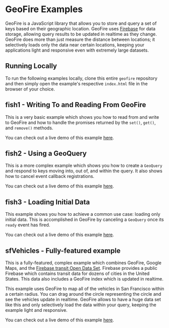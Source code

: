 # GeoFire Examples

GeoFire is a JavaScript library that allows you to store and query a set
of keys based on their geographic location. GeoFire uses [Firebase](https://www.firebase.com/) for data
storage, allowing query results to be updated in realtime as they change.
GeoFire does more than just measure the distance between locations; it
selectively loads only the data near certain locations, keeping your
applications light and responsive even with extremely large datasets.

## Running Locally

To run the following examples locally, clone this entire `geofire` repository
and then simply open the example's respective `index.html` file in the browser
of your choice.

## fish1 - Writing To and Reading From GeoFire

This is a very basic example which shows you how to read from and write to GeoFire
and how to handle the promises returned by the `set()`, `get()`, and `remove()`
methods.

You can check out a live demo of this example [here](TODO).

## fish2 - Using a GeoQuery

This is a more complex example which shows you how to create a `GeoQuery` and
respond to keys moving into, out of, and within the query. It also shows how
to cancel event callback registrations.

You can check out a live demo of this example [here](TODO).

## fish3 - Loading Initial Data

This example shows you how to achieve a common use case: loading only initial
data. This is accomplished in GeoFire by canceling a `GeoQuery` once its `ready`
event has fired.

You can check out a live demo of this example [here](TODO).

## sfVehicles - Fully-featured example

This is a fully-featured, complex example which combines GeoFire, Google Maps,
and the [Firebase transit Open Data Set](https://www.firebase.com/docs/data/real-time-transit-data.html).
Firebase provides a public Firebase which contains transit data for dozens of
cities in the United States. This data also includes a GeoFire index which is
updated in realtime.

This example uses GeoFire to map all of the vehicles in San Francisco within
a certain radius. You can drag around the circle representing the circle and
see the vehicles update in realtime. GeoFire allows to have a huge data set
like this and only selectively load the data within your query, keeping the
example light and responsive.

You can check out a live demo of this example [here](TODO).